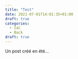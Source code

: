 ```yaml
---
title: "Test"
date: 2021-07-01T14:01:35+01:00
draft: true
categories:
  - IaC
  - Back
draft: true
---
```


Un post créé en été...